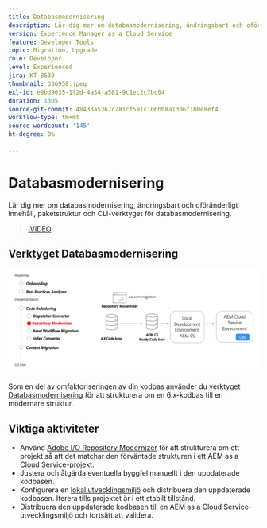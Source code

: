 ```yaml
---
title: Databasmodernisering
description: Lär dig mer om databasmodernisering, ändringsbart och oföränderligt innehåll, paketstruktur och CLI-verktyget för databasmodernisering.
version: Experience Manager as a Cloud Service
feature: Developer Tools
topic: Migration, Upgrade
role: Developer
level: Experienced
jira: KT-8630
thumbnail: 336958.jpeg
exl-id: e9bd9035-1f2d-4a34-a581-9c1ec2c7bc04
duration: 1305
source-git-commit: 48433a5367c281cf5a1c106b08a1306f1b0e8ef4
workflow-type: tm+mt
source-wordcount: '145'
ht-degree: 0%

---
```


# Databasmodernisering

Lär dig mer om databasmodernisering, ändringsbart och oföränderligt innehåll, paketstruktur och CLI-verktyget för databasmodernisering.

>[!VIDEO](https://video.tv.adobe.com/v/336958?quality=12&learn=on)

## Verktyget Databasmodernisering

![Databasmodernisering](./assets/repository-modernizer.png)

Som en del av omfaktoriseringen av din kodbas använder du verktyget [Databasmodernisering](https://experienceleague.adobe.com/docs/experience-manager-cloud-service/moving/refactoring-tools/repo-modernizer.html) för att strukturera om en 6.x-kodbas till en modernare struktur.

## Viktiga aktiviteter

* Använd [Adobe I/O Repository Modernizer](https://github.com/adobe/aio-cli-plugin-aem-cloud-service-migration#command-aio-aem-migrationrepository-modernizer) för att strukturera om ett projekt så att det matchar den förväntade strukturen i ett AEM as a Cloud Service-projekt.
* Justera och åtgärda eventuella byggfel manuellt i den uppdaterade kodbasen.
* Konfigurera en [lokal utvecklingsmiljö](https://experienceleague.adobe.com/docs/experience-manager-learn/cloud-service/local-development-environment-set-up/overview.html) och distribuera den uppdaterade kodbasen. Iterera tills projektet är i ett stabilt tillstånd.
* Distribuera den uppdaterade kodbasen till en AEM as a Cloud Service-utvecklingsmiljö och fortsätt att validera.
